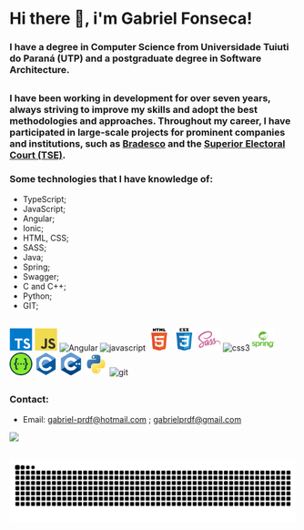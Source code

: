 # Hi there 👋, i'm Gabriel Fonseca!

### I have a degree in Computer Science from Universidade Tuiuti do Paraná (UTP) and a postgraduate degree in Software Architecture. 
##
### I have been working in development for over seven years, always striving to improve my skills and adopt the best methodologies and approaches. Throughout my career, I have participated in large-scale projects for prominent companies and institutions, such as [Bradesco](https://play.google.com/store/apps/details?id=br.com.bradseg.bscelular&hl=pt_BR&pli=1) and the [Superior Electoral Court (TSE)](https://www.tse.jus.br/#/).


### Some technologies that I have knowledge of:

- TypeScript;
- JavaScript;
- Angular;
- Ionic;
- HTML, CSS;
- SASS;
- Java;
- Spring;
- Swagger;
- C and C++;
- Python;
- GIT;

<div style="display: inline_block"><br>
  <img src="https://raw.githubusercontent.com/devicons/devicon/master/icons/typescript/typescript-original.svg" alt="typescript" width="40" height="40"/>
  <img src="https://raw.githubusercontent.com/devicons/devicon/master/icons/javascript/javascript-original.svg" alt="javascript" width="40" height="40"/> 
  <img src="https://angular.io/assets/images/logos/angular/angular.svg" alt="Angular" width="40" height="40" />
  <img src="https://cdn.jsdelivr.net/gh/devicons/devicon@latest/icons/ionic/ionic-original.svg" alt="javascript" width="40" height="40"/> 
  <img src="https://raw.githubusercontent.com/devicons/devicon/master/icons/html5/html5-original-wordmark.svg" alt="html5" width="40" height="40"/> 
  <img src="https://raw.githubusercontent.com/devicons/devicon/master/icons/css3/css3-original-wordmark.svg" alt="css3" width="40" height="40"/>
  <img src="https://raw.githubusercontent.com/devicons/devicon/master/icons/sass/sass-original.svg" alt="sass" width="40" height="40"/>
  <img src="https://cdn.jsdelivr.net/gh/devicons/devicon@latest/icons/java/java-original.svg" alt="css3" width="40" height="40"/>
  <img src="https://github.com/devicons/devicon/blob/master/icons/spring/spring-original-wordmark.svg" alt="css3" width="40" height="40"/>
  <img src="https://github.com/devicons/devicon/blob/master/icons/swagger/swagger-original.svg" alt="css3" width="40" height="40"/>
  <img src="https://github.com/devicons/devicon/blob/master/icons/c/c-original.svg" alt="css3" width="40" height="40"/>
  <img src="https://github.com/devicons/devicon/blob/master/icons/cplusplus/cplusplus-original.svg" alt="css3" width="40" height="40"/>
  <img src="https://github.com/devicons/devicon/blob/master/icons/python/python-original.svg" alt="css3" width="40" height="40"/>
  <img src="https://www.vectorlogo.zone/logos/git-scm/git-scm-icon.svg" alt="git" width="40" height="40"/> 
</div>

##
### Contact:
* Email: gabriel-prdf@hotmail.com ; gabrielprdf@gmail.com

<div>
  <a href="https://www.linkedin.com/in/gabriel-fonseca-br" target="_blank"><img src="https://img.shields.io/badge/-LinkedIn-%230077B5?style=for-the-badge&logo=linkedin&logoColor=white" target="_blank"></a> 
</div>

##

<picture>
  <source media="(prefers-color-scheme: dark)" srcset="https://raw.githubusercontent.com/GabrielPRDF/GabrielPRDF/output/github-contribution-grid-snake-dark.svg">
  <source media="(prefers-color-scheme: light)" srcset="https://raw.githubusercontent.com/GabrielPRDF/GabrielPRDF/output/github-contribution-grid-snake.svg">
  <img alt="github contribution grid snake animation" src="https://raw.githubusercontent.com/GabrielPRDF/GabrielPRDF/output/github-contribution-grid-snake.svg">
</picture>

<!-- generated with [Platane/snk](https://github.com/Platane/snk)_-->
